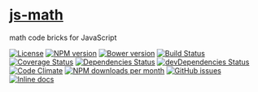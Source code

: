 [js-math](http://make-github-pseudonymous-again.github.io/js-math)
==

math code bricks for JavaScript

[![License](https://img.shields.io/github/license/make-github-pseudonymous-again/js-math.svg?style=flat)](https://raw.githubusercontent.com/make-github-pseudonymous-again/js-math/master/LICENSE)
[![NPM version](https://img.shields.io/npm/v/@aureooms/js-math.svg?style=flat)](https://www.npmjs.org/package/@aureooms/js-math)
[![Bower version](https://img.shields.io/bower/v/@aureooms/js-math.svg?style=flat)](http://bower.io/search/?q=@aureooms/js-math)
[![Build Status](https://img.shields.io/travis/make-github-pseudonymous-again/js-math.svg?style=flat)](https://travis-ci.org/make-github-pseudonymous-again/js-math)
[![Coverage Status](https://img.shields.io/coveralls/make-github-pseudonymous-again/js-math.svg?style=flat)](https://coveralls.io/r/make-github-pseudonymous-again/js-math)
[![Dependencies Status](https://img.shields.io/david/make-github-pseudonymous-again/js-math.svg?style=flat)](https://david-dm.org/make-github-pseudonymous-again/js-math#info=dependencies)
[![devDependencies Status](https://img.shields.io/david/dev/make-github-pseudonymous-again/js-math.svg?style=flat)](https://david-dm.org/make-github-pseudonymous-again/js-math#info=devDependencies)
[![Code Climate](https://img.shields.io/codeclimate/github/make-github-pseudonymous-again/js-math.svg?style=flat)](https://codeclimate.com/github/make-github-pseudonymous-again/js-math)
[![NPM downloads per month](https://img.shields.io/npm/dm/@aureooms/js-math.svg?style=flat)](https://www.npmjs.org/package/@aureooms/js-math)
[![GitHub issues](https://img.shields.io/github/issues/make-github-pseudonymous-again/js-math.svg?style=flat)](https://github.com/make-github-pseudonymous-again/js-math/issues)
[![Inline docs](http://inch-ci.org/github/make-github-pseudonymous-again/js-math.svg?branch=master&style=shields)](http://inch-ci.org/github/make-github-pseudonymous-again/js-math)
